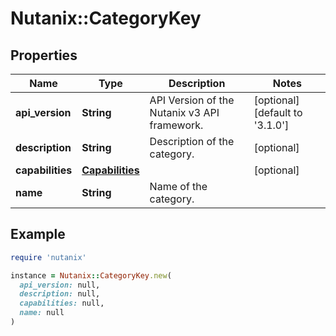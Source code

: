 # Nutanix::CategoryKey

## Properties

| Name | Type | Description | Notes |
| ---- | ---- | ----------- | ----- |
| **api_version** | **String** | API Version of the Nutanix v3 API framework. | [optional][default to &#39;3.1.0&#39;] |
| **description** | **String** | Description of the category. | [optional] |
| **capabilities** | [**Capabilities**](Capabilities.md) |  | [optional] |
| **name** | **String** | Name of the category. |  |

## Example

```ruby
require 'nutanix'

instance = Nutanix::CategoryKey.new(
  api_version: null,
  description: null,
  capabilities: null,
  name: null
)
```

